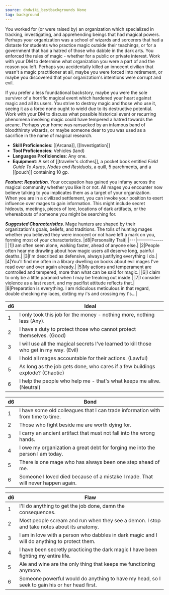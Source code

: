 ```yaml
---
source: dndwiki_bestbackgrounds None
tag: background
---
```


You worked for (or were raised by) an organization which specialized in tracking, investigating, and apprehending beings that had magical powers. Perhaps your organization was a school of wizards and sorcerers that had a distaste for students who practice magic outside their teachings, or for a government that had a hatred of those who dabble in the dark arts. You enforced the rules of magic - whether for a public or private interest. Work with your DM to determine what organization you were a part of and the reason you left. Perhaps you accidentally killed an innocent civilian that wasn't a magic practitioner at all, maybe you were forced into retirement, or maybe you discovered that your organization's intentions were corrupt and evil.

If you prefer a less foundational backstory, maybe you were the sole survivor of a horrific magical event which hardened your heart against magic and all its users. You strive to destroy magic and those who use it, seeing it as a force none ought to wield due to its destructive potential. Work with your DM to discuss what possible historical event or recurring phenomena involving magic could have tempered a hatred towards the arcane. Perhaps your home was ransacked by an infamous band of bloodthirsty wizards, or maybe someone dear to you was used as a sacrifice in the name of magical research.


- **Skill Proficiencies**: [[Arcana]], [[Investigation]]
- **Tool Proficiencies**: Vehicles (land)
- **Languages Proficiencies**: Any one.
- **Equipment**: A set of [[traveler's clothes]], a pocket book entitled _Field Guide To Auras, Nodes and Residuals_, a quill,  5 parchments, and a [[pouch]] containing 10 gp.


**_Feature: Reputation_**. Your occupation has gained you infamy across the magical community whether you like it or not. All mages you encounter now believe talking to you implicates them as a target of your organization. When you are in a civilized settlement, you can invoke your position to exert influence over mages to gain information. This might include secret hideouts, meetings, pieces of lore, locations of dark artifacts, or the whereabouts of someone you might be searching for.

**_Suggested Characteristics_**. Mage hunters are shaped by their organization's goals, beliefs, and traditions. The tolls of hunting mages whether you believed they were innocent or not have left a mark on you, forming most of your characteristics.
|d8|Personality Trait|
|---|-------------|
|1|I am often seen alone, walking faster, ahead of anyone else.|
|2|People often hear me drawling about how magic users all deserve long, painful deaths.|
|3|I'm described as defensive, always justifying everything I do.|
|4|You'll find me often in a library dwelling on books about evil mages I've read over and over again already.|
|5|My actions and temperament are controlled and tempered, more than what can be said for magic.|
|6|I claim to only be a little paranoid when I may be freaking out inside.|
|7|I consider violence as a last resort, and my pacifist attitude reflects that.|
|8|Preparation is everything. I am ridiculous meticulous in that regard, double checking my laces, dotting my i's and crossing my t's...|

|d6|Ideal|
|---|-------------|
|1| I only took this job for the money - nothing more, nothing less (Any).|
|2| I have a duty to protect those who cannot protect themselves. (Good)|
|3| I will use all the magical secrets I've learned to kill those who get in my way. (Evil)|
|4| I hold all mages accountable for their actions. (Lawful)|
|5| As long as the job gets done, who cares if a few buildings explode? (Chaotic)|
|6| I help the people who help me - that's what keeps me alive. (Neutral)|

|d6|Bond|
|---|-------------|
|1|I have some old colleagues that I can trade information with from time to time.|
|2|Those who fight beside me are worth dying for.|
|3|I carry an ancient artifact that must not fall into the wrong hands.|
|4|I owe my organization a great debt for forging me into the person I am today.|
|5|There is one mage who has always been one step ahead of me.|
|6|Someone I loved died because of a mistake I made. That will never happen again.|

|d6|Flaw|
|---|-------------|
|1|I'll do anything to get the job done, damn the consequences.|
|2|Most people scream and run when they see a demon. I stop and take notes about its anatomy.|
|3|I am in love with a person who dabbles in dark magic and I will do anything to protect them.|
|4|I have been secretly practicing the dark magic I have been fighting my entire life.|
|5|Ale and wine are the only thing that keeps me functioning anymore.|
|6|Someone powerful would do anything to have my head, so I seek to gain his or her head first.|

